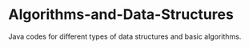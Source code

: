 # Algorithms-and-Data-Structures
Java codes for different types of data structures and basic algorithms.

